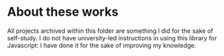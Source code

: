 # About these works

All projects archived within this folder are something I did for the sake of self-study.
I do not have university-led instructions in using this library for Javascript:
I have done it for the sake of improving my knowledge.